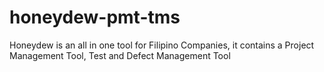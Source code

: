 # honeydew-pmt-tms
Honeydew is an all in one tool for Filipino Companies, it contains a Project Management Tool, Test and Defect Management Tool
